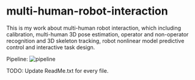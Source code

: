 # multi-human-robot-interaction

This is my work about multi-human robot interaction, which including calibration, multi-human 3D pose estimation, operator and non-operator recognition and 3D skeleton tracking, robot nonlinear model predictive control and interactive task design.

Pipeline:
![pipeline](https://user-images.githubusercontent.com/52600391/124239472-4fef1c80-db4c-11eb-9533-4e610e570ca8.png)

TODO:
  Update ReadMe.txt for every file.
